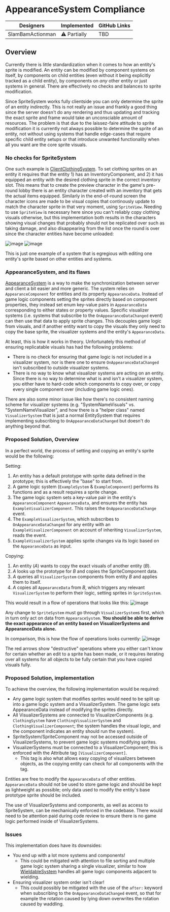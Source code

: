 # AppearanceSystem Compliance

| Designers | Implemented | GitHub Links |
|---|---|---|
| SlamBamActionman | :warning: Partially | TBD |

## Overview

Currently there is little standardization when it comes to how an entity's sprite is modified. An entity can be modified by component systems on itself, by components on child entities (even without it being explicitly tracked as a child entity), by components on *any* other entity or just systems in general. There are effectively no checks and balances to sprite modification. 

Since SpriteSystem works fully clientside you can only determine the sprite of an entity indirectly. This is not really an issue and frankly a good thing since the server doesn't do any rendering and thus updating and tracking the exact sprite and frame would take an unconsciable amount of resources. The problem is that due to the laissez-faire attitude to sprite modification it is currently not always possible to determine the sprite of an entity, not without using systems that handle edge-cases that require specific child entity setups or that introduce unwanted functionality when all you want are the core sprite visuals.

### No checks for SpriteSystem

One such example is [ClientClothingSystem](https://github.com/space-wizards/space-station-14/blob/10877ebbf975ac2c75a13f3b6ef146166acce049/Content.Client/Clothing/ClientClothingSystem.cs). To set clothing sprites on an entity it requires that the entity 1) has an InventoryComponent, and 2) it has equipped an entity with the desired clothing sprite in the correct inventory slot. This means that to create the preview character in the game's pre-round lobby there is an entity character created with an inventory that gets the actual items equipped. Similarly in the end-of-round screen the character icons are made to be visual copies that continously update to match the character sprite in that very moment, using `SpriteView`. Needing to use `SpriteView` is necessary here since you can't reliably copy clothing visuals otherwise, but this implementation both results in the characters showing visual changes that probably should not be replicated over such as taking damage, and also disappearing from the list once the round is over since the character entities have become unloaded:

![image](https://github.com/user-attachments/assets/6c03a77f-af0c-4fe0-815b-39a0a873b878) ![image](https://github.com/user-attachments/assets/8670a04a-5b2d-4bc7-8fe6-12489f4fd2b0)

This is just one example of a system that is egregious with editing one entity's sprite based on other entities and systems. 

### AppearanceSystem, and its flaws

[AppearanceSystem](https://github.com/space-wizards/RobustToolbox/blob/b0d17e95276fba31027bb8d45345c5cdf9e16c3c/Robust.Client/GameObjects/EntitySystems/AppearanceSystem.cs) is a way to make the synchronization between server and client a bit easier and more generic. The system relies on `AppearanceComponent` for entities and its property `AppearanceData`. Instead of game logic components setting the sprites directly based on component properties, they instead set enum key-value pairs in `AppearanceData` corresponding to either states or property values. Specific visualizer systems (i.e. systems that subscribe to the `OnAppearanceDataChanged` event) can then use that data to apply sprite changes. This decouples game logic from visuals, and if another entity want to copy the visuals they only need to copy the base sprite, the visualizer systems and the entity's `AppearanceData`.  

At least, this is how it works in theory. Unfortunately this method of ensuring replicatable visuals has had the following problems:
- There is no check for ensuring that game logic is not included in a visualizer system, nor is there one to ensure `OnAppearanceDataChanged` isn't subscribed to outside visualizer systems.
- There is no way to know what visualizer systems are acting on an entity. Since there is no way to determine what is and isn't a visualizer system, you either have to hard-code which components to copy over, or copy every single component over (including game logic ones).

There are also some minor issue like how there's no consistent naming scheme for visualizer systems (e.g. "SystemNameVisuals" vs. "SystemNameVisualizer", and how there is a "helper class" named `VisualizerSystem` that is just a normal EntitySystem that requires implementing subscribing to `OnAppearanceDataChanged` but doesn't do anything beyond that.

### Proposed Solution, Overview

In a perfect world, the process of setting and copying an entity's sprite would be the following:

Setting: 
1) An entity has a default prototype with sprite data defined in the prototype; this is effectively the "base" to start from.
2) A game logic system (`ExampleSystem` & `ExampleComponent`) performs its functions and as a result requires a sprite change.
3) The game logic system sets a key-value pair in the entity's `AppearanceComponent` `AppearanceData`, and ensures the entity has `ExampleVisualizerComponent`. This raises the `OnAppearanceDataChange` event.
4) The `ExampleVisualizerSystem`, which subscribes to `OnAppearanceDataChanged` for any entity with an `ExampleVisualizerComponent` on account of inheriting `VisualizerSystem`, reads the event.
5) `ExampleVisualizerSystem` applies sprite changes via its logic based on the `AppearanceData` as input.

Copying:
1) An entity (_A_) wants to copy the exact visuals of another entity (_B_).
2) _A_ looks up the prototype for _B_ and copies the SpriteComponent data.
3) _A_ queries all `VisualizerSystem` components from entity _B_ and applies them to itself.
4) _A_ copies all `AppearanceData` from _B_, which triggers any relevant `VisualizerSystem` to perform their logic, setting sprites in `SpriteSystem`.

This would result in a flow of operations that looks like this:
![image](https://github.com/user-attachments/assets/3ffcd550-d56a-4cbf-a9b6-ec3b43b7fc21)

Any change to `SpriteSystem` must go through `VisualizerSystem`s first, which in turn only act on data from `AppearaceSystem`. 
__You should be able to derive the exact appearance of an entity based on VisualizerSystems and AppearanceData alone.__

In comparison, this is how the flow of operations looks currently:
![image](https://github.com/user-attachments/assets/ebd0aaa8-ba73-4fdd-9585-45b5fc9ff594)

The red arrows show "destructive" operations where you either can't know for certain whether an edit to a sprite has been made, or it requires iterating over all systems for all objects to be fully certain that you have copied visuals fully.

### Proposed Solution, implementation

To achieve the overview, the following implementation would be required:

- Any game logic system that modifies sprites would need to be split up into a game logic system and a VisualizerSystem. The game logic sets AppearanceData instead of modifying the sprites directly.
- All VisualizerSystems are connected to VisualizerComponents (e.g. `ClothingSystem` have `ClothingVisualizerSystem` and `ClothingVisualizerComponent`; the system handles the visual logic, and the component indicates an entity should run the system).
- SpriteSystem/SpriteComponent may not be accessed outside of VisualizerSystems, to prevent game logic systems modifying sprites.
- VisualizerSystems must be connected to a VisualizerComponent; this is enforced with the Attribute tag `[VisualizerComponent]`.
  - This tag is also what allows easy copying of visualizers between objects, as the copying entity can check for all components with the tag.
 
Entities are free to modify the `AppearanceData` of other entities. `AppearanceData` should not be used to store game logic and should be kept as lightweight as possible; only data used to modify the entity's base prototype sprite should be included.

The use of VisualizerSystems and components, as well as access to SpriteSystem, can be mechanically enforced in the codebase. There would need to be attention paid during code review to ensure there is no game logic performed inside of VisualizerSystems.
 
### Issues

This implementation does have its downsides:
- You end up with a lot more systems and components!
  - This could be mitigated with attention to file sorting and multiple game logic system sharing a single visualizer, similar to how [WieldableSystem](https://github.com/space-wizards/space-station-14/blob/10877ebbf975ac2c75a13f3b6ef146166acce049/Content.Shared/Wieldable/WieldableSystem.cs) handles all game logic components adjacent to wielding.
- Ensuring visualizer system order isn't clear!
  - This could possibly be mitigated with the use of the `after:` keyword when subscribing to the `OnAppearanceDataChanged` event, so that for example the rotation caused by lying down overwrites the rotation caused by waddling.
